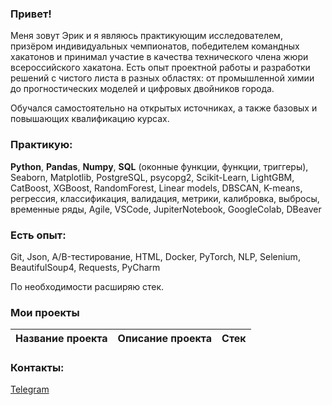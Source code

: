 ### Привет!

Меня зовут Эрик и я являюсь практикующим исследователем, призёром индивидуальных чемпионатов, победителем командных хакатонов и принимал участие в качества технического члена жюри всероссийского хакатона. Есть опыт проектной работы и разработки решений с чистого листа в разных областях: от промышленной химии до прогностических моделей и цифровых двойников города.

Обучался самостоятельно на открытых источниках, а также базовых и повышающих квалификацию курсах. 

### Практикую:
**Python**, **Pandas**, **Numpy**, **SQL** (оконные функции, функции, триггеры),  Seaborn, Matplotlib, PostgreSQL, psycopg2, Scikit-Learn, LightGBM, CatBoost, XGBoost, RandomForest, Linear models, DBSCAN, K-means, регрессия, классификация, валидация, метрики, калибровка, выбросы, временные ряды, Agile, VSCode, JupiterNotebook, GoogleColab, DBeaver

### Есть опыт:
Git, Json, A/B-тестирование, HTML, Docker, PyTorch, NLP, Selenium, BeautifulSoup4, Requests, PyCharm

По необходимости расширяю стек.


### Мои проекты
|Название проекта| Описание проекта| Стек|
|----------------|-----------------|-----|


### Контакты:
[Telegram](https://t.me/erikkagarmanov)
